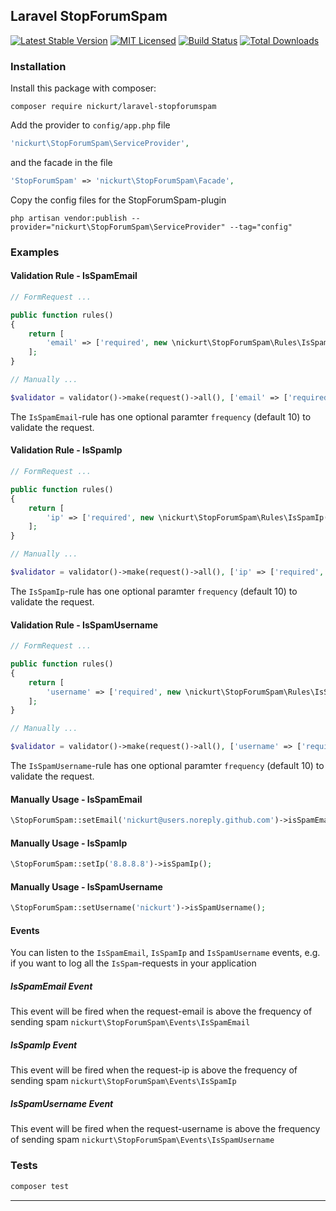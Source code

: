 ## Laravel StopForumSpam

[![Latest Stable Version](https://poser.pugx.org/nickurt/laravel-stopforumspam/v/stable?format=flat-square)](https://packagist.org/packages/nickurt/laravel-stopforumspam)
[![MIT Licensed](https://img.shields.io/badge/license-MIT-brightgreen.svg?style=flat-square)](LICENSE.md)
[![Build Status](https://img.shields.io/travis/nickurt/laravel-stopforumspam/master.svg?style=flat-square)](https://travis-ci.org/nickurt/laravel-stopforumspam)
[![Total Downloads](https://img.shields.io/packagist/dt/nickurt/laravel-stopforumspam.svg?style=flat-square)](https://packagist.org/packages/nickurt/laravel-stopforumspam)

### Installation
Install this package with composer:
```
composer require nickurt/laravel-stopforumspam
```

Add the provider to `config/app.php` file

```php
'nickurt\StopForumSpam\ServiceProvider',
```

and the facade in the file

```php
'StopForumSpam' => 'nickurt\StopForumSpam\Facade',
```

Copy the config files for the StopForumSpam-plugin

```
php artisan vendor:publish --provider="nickurt\StopForumSpam\ServiceProvider" --tag="config"
```

### Examples

#### Validation Rule - IsSpamEmail
```php
// FormRequest ...

public function rules()
{
    return [
        'email' => ['required', new \nickurt\StopForumSpam\Rules\IsSpamEmail(20)]
    ];
}

// Manually ...

$validator = validator()->make(request()->all(), ['email' => ['required', new \nickurt\StopForumSpam\Rules\IsSpamEmail(20)]]);
```

The `IsSpamEmail`-rule has one optional paramter `frequency` (default 10) to validate the request.
#### Validation Rule - IsSpamIp
```php
// FormRequest ...

public function rules()
{
    return [
        'ip' => ['required', new \nickurt\StopForumSpam\Rules\IsSpamIp(20)]
    ];
}

// Manually ...

$validator = validator()->make(request()->all(), ['ip' => ['required', new \nickurt\StopForumSpam\Rules\IsSpamIp(20)]]);
```
The `IsSpamIp`-rule has one optional paramter `frequency` (default 10) to validate the request.
#### Validation Rule - IsSpamUsername
```php
// FormRequest ...

public function rules()
{
    return [
        'username' => ['required', new \nickurt\StopForumSpam\Rules\IsSpamUsername(20)]
    ];
}

// Manually ...

$validator = validator()->make(request()->all(), ['username' => ['required', new \nickurt\StopForumSpam\Rules\IsSpamUsername(20)]]);
```
The `IsSpamUsername`-rule has one optional paramter `frequency` (default 10) to validate the request.
#### Manually Usage - IsSpamEmail
```php
\StopForumSpam::setEmail('nickurt@users.noreply.github.com')->isSpamEmail();
```
#### Manually Usage - IsSpamIp
```php
\StopForumSpam::setIp('8.8.8.8')->isSpamIp();
```
#### Manually Usage - IsSpamUsername
```php
\StopForumSpam::setUsername('nickurt')->isSpamUsername();
```
#### Events
You can listen to the `IsSpamEmail`, `IsSpamIp` and `IsSpamUsername` events, e.g. if you want to log all the `IsSpam`-requests in your application
##### IsSpamEmail Event
This event will be fired when the request-email is above the frequency of sending spam
`nickurt\StopForumSpam\Events\IsSpamEmail`
##### IsSpamIp Event
This event will be fired when the request-ip is above the frequency of sending spam
`nickurt\StopForumSpam\Events\IsSpamIp`
##### IsSpamUsername Event
This event will be fired when the request-username is above the frequency of sending spam
`nickurt\StopForumSpam\Events\IsSpamUsername`
### Tests
```sh
composer test
```
- - - 